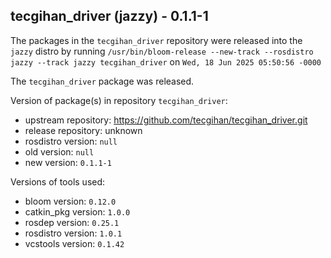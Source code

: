 ## tecgihan_driver (jazzy) - 0.1.1-1

The packages in the `tecgihan_driver` repository were released into the `jazzy` distro by running `/usr/bin/bloom-release --new-track --rosdistro jazzy --track jazzy tecgihan_driver` on `Wed, 18 Jun 2025 05:50:56 -0000`

The `tecgihan_driver` package was released.

Version of package(s) in repository `tecgihan_driver`:

- upstream repository: https://github.com/tecgihan/tecgihan_driver.git
- release repository: unknown
- rosdistro version: `null`
- old version: `null`
- new version: `0.1.1-1`

Versions of tools used:

- bloom version: `0.12.0`
- catkin_pkg version: `1.0.0`
- rosdep version: `0.25.1`
- rosdistro version: `1.0.1`
- vcstools version: `0.1.42`


